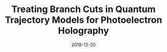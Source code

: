 ---
title: "Treating Branch Cuts in Quantum Trajectory Models for Photoelectron Holography"
collection: publications
permalink: /publication/2018-12-20-Treating Branch Cuts in Quantum Trajectory Models for Photoelectron Holography
date: 2018-12-20
venue: 'Phys. Rev. A'
paperurl: 'https://journals.aps.org/pra/abstract/10.1103/PhysRevA.98.063423'
citation: 'A. S. Maxwell, C. Figueira de Morisson Faria &amp; S. V. Popruzhenko. Phys. Rev. A 98, 063423 (2018)'
---